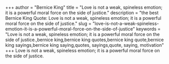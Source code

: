 +++
author = "Bernice King"
title = "Love is not a weak, spineless emotion; it is a powerful moral force on the side of justice."
description = "the best Bernice King Quote: Love is not a weak, spineless emotion; it is a powerful moral force on the side of justice."
slug = "love-is-not-a-weak-spineless-emotion-it-is-a-powerful-moral-force-on-the-side-of-justice"
keywords = "Love is not a weak, spineless emotion; it is a powerful moral force on the side of justice.,bernice king,bernice king quotes,bernice king quote,bernice king sayings,bernice king saying,quotes, sayings,quote, saying, motivation"
+++
Love is not a weak, spineless emotion; it is a powerful moral force on the side of justice.
